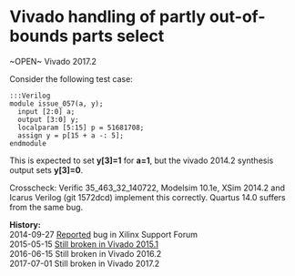 
Vivado handling of partly out-of-bounds parts select
====================================================

~OPEN~ Vivado 2017.2

Consider the following test case:

    :::Verilog
    module issue_057(a, y);
      input [2:0] a;
      output [3:0] y;
      localparam [5:15] p = 51681708;
      assign y = p[15 + a -: 5];
    endmodule

This is expected to set **y[3]=1** for **a=1**, but the vivado 2014.2 synthesis output 
sets **y[3]=0**.

Crosscheck: Verific 35_463_32_140722, Modelsim 10.1e, XSim 2014.2 and Icarus Verilog
(git 1572dcd) implement this correctly. Quartus 14.0 suffers from the same bug.

**History:**  
2014-09-27 [Reported](http://forums.xilinx.com/t5/Synthesis/Vivado-bug-in-handling-of-partly-out-of-bounds-parts-select/td-p/524661) bug in Xilinx Support Forum  
2015-05-15 [Still broken in Vivado 2015.1](http://forums.xilinx.com/t5/Synthesis/Old-and-new-Vivado-Synthesis-Bugs/td-p/602988)  
2016-06-15 Still broken in Vivado 2016.2  
2017-07-01 Still broken in Vivado 2017.2  
